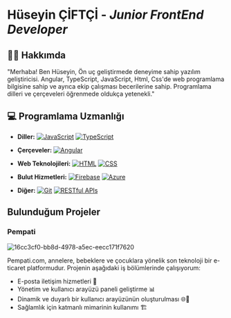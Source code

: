 # Hüseyin ÇİFTÇİ - *Junior FrontEnd Developer*
## 👨‍💻 Hakkımda

"Merhaba! Ben Hüseyin, Ön uç geliştirmede deneyime sahip yazılım geliştiricisi. Angular, TypeScript, JavaScript, Html, Css'de web programlama bilgisine sahip ve ayrıca ekip çalışması becerilerine sahip. Programlama dilleri ve çerçeveleri öğrenmede oldukça yetenekli."

## 💻 Programlama Uzmanlığı

- **Diller:** 
  [![JavaScript](https://img.shields.io/badge/JavaScript-F7DF1E?style=flat-square&logo=javascript&logoColor=black)](https://developer.mozilla.org/en-US/docs/Web/JavaScript)
  [![TypeScript](https://img.shields.io/badge/TypeScript-007ACC?style=flat-square&logo=typescript&logoColor=white)](https://www.typescriptlang.org/)
  
- **Çerçeveler:** 
  [![Angular](https://img.shields.io/badge/Angular-DD0031?style=flat-square&logo=angular&logoColor=white)](https://angular.io/)
  
- **Web Teknolojileri:** 
  [![HTML](https://img.shields.io/badge/HTML5-E34F26?style=flat-square&logo=html5&logoColor=white)](https://developer.mozilla.org/en-US/docs/Web/HTML)
  [![CSS](https://img.shields.io/badge/CSS3-1572B6?style=flat-square&logo=css3&logoColor=white)](https://developer.mozilla.org/en-US/docs/Web/CSS)

- **Bulut Hizmetleri:** 
  [![Firebase](https://img.shields.io/badge/Firebase-FFCA28?style=flat-square&logo=firebase&logoColor=black)](https://firebase.google.com/)
  [![Azure](https://img.shields.io/badge/Microsoft_Azure-0089D6?style=flat-square&logo=microsoft-azure&logoColor=white)](https://azure.microsoft.com/)

- **Diğer:** 
  [![Git](https://img.shields.io/badge/Git-F05032?style=flat-square&logo=git&logoColor=white)](https://git-scm.com/)
  [![RESTful APIs](https://img.shields.io/badge/RESTful_APIs-FF5733?style=flat-square&logo=insomnia&logoColor=white)](https://insomnia.rest/)
  
## Bulunduğum Projeler

### Pempati 
![16cc3cf0-bb8d-4978-a5ec-eecc171f7620](https://github.com/huseyinciftci/huseyinciftci/assets/103926942/087d76b6-895b-49fc-bdd2-86a4e02f9942)

Pempati.com, annelere, bebeklere ve çocuklara yönelik son teknoloji bir e-ticaret platformudur. Projenin aşağıdaki iş bölümlerinde çalışıyorum:

- E-posta iletişim hizmetleri 📧
- Yönetim ve kullanıcı arayüzü paneli geliştirme 📊
- Dinamik ve duyarlı bir kullanıcı arayüzünün oluşturulması 🌐🎨
- Sağlamlık için katmanlı mimarinin kullanımı 🏗️
